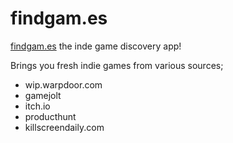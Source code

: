 # findgam.es
[findgam.es](http://findgam.es) the inde game discovery app!

Brings you fresh indie games from various sources;

- wip.warpdoor.com
- gamejolt
- itch.io
- producthunt
- killscreendaily.com

